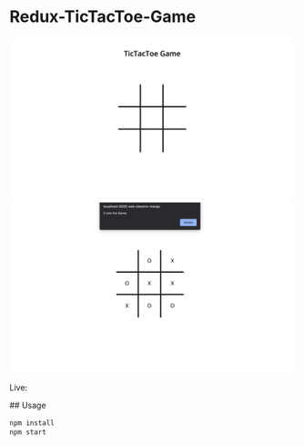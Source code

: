 # Redux-TicTacToe-Game

![ss](./img/ss1.png)
![ss](./img/ss2.png)

Live: 


## Usage
```
npm install
npm start 
```
